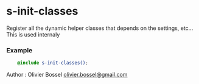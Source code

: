 # s-init-classes

Register all the dynamic helper classes that depends on the settings, etc...
This is used internaly


### Example
```scss
	@include s-init-classes();
```
Author : Olivier Bossel [olivier.bossel@gmail.com](mailto:olivier.bossel@gmail.com)